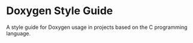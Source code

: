 # Doxygen Style Guide

A style guide for Doxygen usage in projects based on the C programming language.
